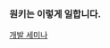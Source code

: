### 원키는 이렇게 일합니다.
[개발 세미나](https://drive.google.com/drive/folders/1lMozkkOk4FEJUxiX1Y_EqJOP8YBoS-0p?usp=sharing)

